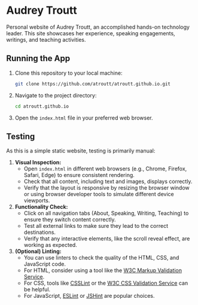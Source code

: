 # Audrey Troutt

Personal website of Audrey Troutt, an accomplished hands-on technology leader. This site showcases her experience, speaking engagements, writings, and teaching activities.

## Running the App
1. Clone this repository to your local machine:
   ```bash
   git clone https://github.com/atroutt/atroutt.github.io.git
   ```
2. Navigate to the project directory:
   ```bash
   cd atroutt.github.io
   ```
3. Open the `index.html` file in your preferred web browser.

## Testing
As this is a simple static website, testing is primarily manual:
1. **Visual Inspection:**
    - Open `index.html` in different web browsers (e.g., Chrome, Firefox, Safari, Edge) to ensure consistent rendering.
    - Check that all content, including text and images, displays correctly.
    - Verify that the layout is responsive by resizing the browser window or using browser developer tools to simulate different device viewports.
2. **Functionality Check:**
    - Click on all navigation tabs (About, Speaking, Writing, Teaching) to ensure they switch content correctly.
    - Test all external links to make sure they lead to the correct destinations.
    - Verify that any interactive elements, like the scroll reveal effect, are working as expected.
3. **(Optional) Linting:**
    - You can use linters to check the quality of the HTML, CSS, and JavaScript code.
    - For HTML, consider using a tool like the [W3C Markup Validation Service](https://validator.w3.org/).
    - For CSS, tools like [CSSLint](http://csslint.net/) or the [W3C CSS Validation Service](https://jigsaw.w3.org/css-validator/) can be helpful.
    - For JavaScript, [ESLint](https://eslint.org/) or [JSHint](https://jshint.com/) are popular choices.
